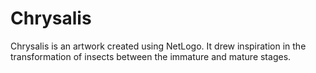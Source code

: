 # Chrysalis
Chrysalis is an artwork created using NetLogo. It drew inspiration in the transformation of insects between the immature and mature stages.
